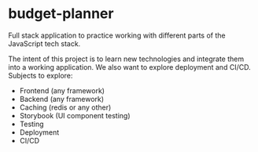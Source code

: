 # budget-planner
Full stack application to practice working with different parts of the JavaScript tech stack. 

The intent of this project is to learn new technologies and integrate them into a working application. We also want to explore deployment and CI/CD.
Subjects to explore:
- Frontend (any framework)
- Backend (any framework)
- Caching (redis or any other)
- Storybook (UI component testing)
- Testing
- Deployment
- CI/CD
